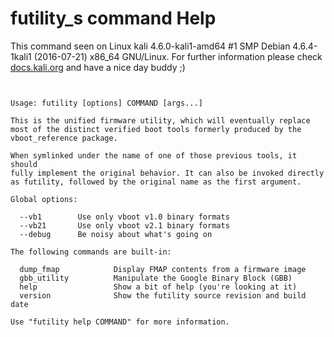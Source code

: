 # futility_s command Help
 
 This command seen on Linux kali 4.6.0-kali1-amd64 #1 SMP Debian 4.6.4-1kali1 (2016-07-21) x86_64 GNU/Linux. For further information please check [docs.kali.org](docs.kali.org) and have a nice day buddy ;) 

~~~


Usage: futility [options] COMMAND [args...]

This is the unified firmware utility, which will eventually replace
most of the distinct verified boot tools formerly produced by the
vboot_reference package.

When symlinked under the name of one of those previous tools, it should
fully implement the original behavior. It can also be invoked directly
as futility, followed by the original name as the first argument.

Global options:

  --vb1        Use only vboot v1.0 binary formats
  --vb21       Use only vboot v2.1 binary formats
  --debug      Be noisy about what's going on

The following commands are built-in:

  dump_fmap            Display FMAP contents from a firmware image
  gbb_utility          Manipulate the Google Binary Block (GBB)
  help                 Show a bit of help (you're looking at it)
  version              Show the futility source revision and build date

Use "futility help COMMAND" for more information.


~~~
